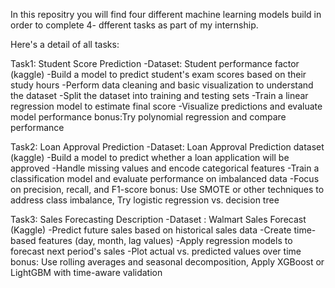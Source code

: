 In this repositry you will find four different machine learning models build in order to complete 4- dfferent tasks as part of my internship.

Here's a detail of all tasks:

Task1: Student Score Prediction
-Dataset: Student performance factor (kaggle)
-Build a model to predict student's exam scores based on their study hours
-Perform data cleaning and basic visualization to understand the dataset
-Split the dataset into training and testing sets
-Train a linear regression model to estimate final score
-Visualize predictions and evaluate model performance
bonus:Try polynomial regression and compare performance

Task2: Loan Approval Prediction 
-Dataset: Loan Approval Prediction dataset (kaggle)
-Build a model to predict whether a loan application will be approved
-Handle missing values and encode categorical features
-Train a classification model and evaluate performance on imbalanced data
-Focus on precision, recall, and F1-score
bonus: Use SMOTE or other techniques to address class imbalance, Try logistic regression vs. decision tree

Task3: Sales Forecasting Description
-Dataset : Walmart Sales Forecast (Kaggle)
-Predict future sales based on historical sales data
-Create time-based features (day, month, lag values)
-Apply regression models to forecast next period's sales
-Plot actual vs. predicted values over time
bonus: Use rolling averages and seasonal decomposition, Apply XGBoost or LightGBM with time-aware validation
